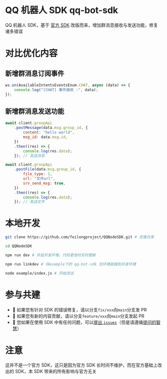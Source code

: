 # QQ 机器人 SDK qq-bot-sdk

QQ 机器人 SDK，基于 [官方 SDK](https://github.com/tencent-connect/bot-node-sdk) 改版而来，增加群消息接收与发送功能，修复诸多错误

# 对比优化内容

## 新增群消息订阅事件

```js
ws.on(AvailableIntentsEventsEnum.CHAT, async (data) => {
    console.log("[CHAT] 事件接收 :", data);
});
```

## 新增群消息发送功能

```js
await client.groupApi
    .postMessage(data.msg.group_id, {
        content: "hello world",
        msg_id: data.msg.id,
    })
    .then((res) => {
        console.log(res.data);
    }); // 发送消息

await client.groupApi
    .postFile(data.msg.group_id, {
        file_type: 1,
        url: "文件url",
        srv_send_msg: true,
    })
    .then((res) => {
        console.log(res.data);
    }); // 发送文件
```

# 本地开发

```sh
git clone https://github.com/feilongproject/QQNodeSDK.git # 克隆仓库

cd QQNodeSDK

npm run dev # 开启开发环境，代码更改时实时更新

npm run linkdev # 将example下的 qq-bot-sdk 包环境链接到开发环境

node example/index.js # 开始测试

```

# 参与共建

-   👏 如果您有针对 SDK 的错误修复，请以分支`fix/xxx`向`main`分支发 PR
-   👏 如果您有新的内容贡献，请以分支`feature/xxx`向`main`分支发起 PR
-   👏 您如果在使用 SDK 中有任何问题，可以[提出 `issues`](https://github.com/feilongproject/QQNodeSDK/issues/new/choose)（但是请遵循[提问的智慧](https://github.com/ryanhanwu/How-To-Ask-Questions-The-Smart-Way/blob/main/README-zh_CN.md)）

# 注意

这并不是一个官方 SDK，这只是因为官方 SDK 长时间不维护，而在官方基础上改出的 SDK，本 SDK 带来的所有影响与官方无关
